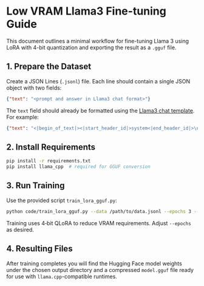 # Low VRAM Llama3 Fine-tuning Guide

This document outlines a minimal workflow for fine-tuning Llama 3 using LoRA with 4-bit quantization and exporting the result as a `.gguf` file.

## 1. Prepare the Dataset

Create a JSON Lines (`.jsonl`) file. Each line should contain a single JSON object with two fields:

```json
{"text": "<prompt and answer in Llama3 chat format>"}
```

The `text` field should already be formatted using the [Llama3 chat template](code/chat_template/llama-3-instruct.jinja). For example:

```json
{"text": "<|begin_of_text|><|start_header_id|>system<|end_header_id|>\n\nYou are a helpful assistant.<|eot_id|><|start_header_id|>user<|end_header_id|>\n\nWhat is the capital of France?<|eot_id|><|start_header_id|>assistant<|end_header_id|>\n\nThe capital of France is Paris.<|eot_id|>"}
```

## 2. Install Requirements

```bash
pip install -r requirements.txt
pip install llama_cpp  # required for GGUF conversion
```

## 3. Run Training

Use the provided script `train_lora_gguf.py`:

```bash
python code/train_lora_gguf.py --data /path/to/data.jsonl --epochs 3 --output /project/models/my-llama3
```

Training uses 4‑bit QLoRA to reduce VRAM requirements. Adjust `--epochs` as desired.

## 4. Resulting Files

After training completes you will find the Hugging Face model weights under the chosen output directory and a compressed `model.gguf` file ready for use with `llama.cpp`-compatible runtimes.
